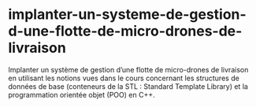 # implanter-un-systeme-de-gestion-d-une-flotte-de-micro-drones-de-livraison
Implanter un système de gestion d’une flotte de micro-drones de livraison en utilisant les notions vues dans le cours concernant les structures de données de base (conteneurs de la STL : Standard Template Library) et la programmation orientée objet (POO) en C++.
